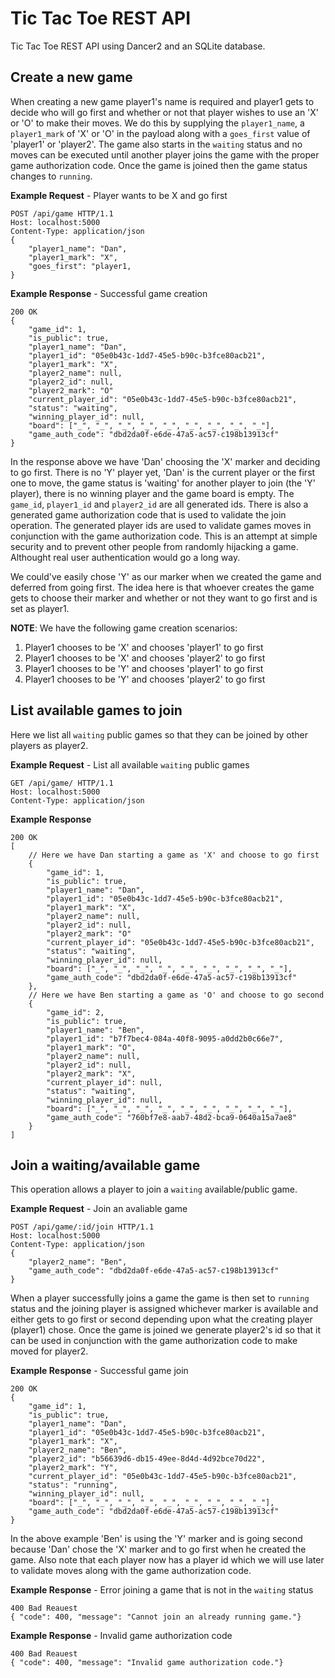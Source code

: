 # Tic Tac Toe REST API

Tic Tac Toe REST API using Dancer2 and an SQLite database.

## Create a new game

When creating a new game player1's name is required and player1 gets to decide who will go first and whether or not that
player wishes to use an 'X' or 'O' to make their moves. We do this by supplying the `player1_name`, a `player1_mark` of
'X' or 'O' in the payload along with a `goes_first` value of 'player1' or 'player2'. The game also starts in the
`waiting` status and no moves can be executed until another player joins the game with the proper game authorization
code. Once the game is joined then the game status changes to `running`.

**Example Request** - Player wants to be X and go first
```
POST /api/game HTTP/1.1
Host: localhost:5000
Content-Type: application/json
{
	"player1_name": "Dan",
	"player1_mark": "X",
	"goes_first": "player1,
}
```

**Example Response** - Successful game creation
```
200 OK
{
    "game_id": 1,
    "is_public": true,
    "player1_name": "Dan",
    "player1_id": "05e0b43c-1dd7-45e5-b90c-b3fce80acb21",
    "player1_mark": "X",
    "player2_name": null,
    "player2_id": null,
    "player2_mark": "O"
    "current_player_id": "05e0b43c-1dd7-45e5-b90c-b3fce80acb21",
    "status": "waiting",
    "winning_player_id": null,
    "board": ["_", "_", "_", "_", "_", "_", "_", "_", "_"],
    "game_auth_code": "dbd2da0f-e6de-47a5-ac57-c198b13913cf"
}
```

In the response above we have 'Dan' choosing the 'X' marker and deciding to go first. There is no 'Y' player yet, 'Dan'
is the current player or the first one to move, the game status is 'waiting' for another player to join (the 'Y'
player), there is no winning player and the game board is empty. The `game_id`, `player1_id` and `player2_id` are all
generated ids. There is also a generated game authorization code that is used to validate the join operation. The
generated player ids are used to validate games moves in conjunction with the game authorization code.  This is an
attempt at simple security and to prevent other people from randomly hijacking a game. Althought real user
authentication would go a long way.

We could've easily chose 'Y' as our marker when we created the game and deferred from going first. The idea here is that
whoever creates the game gets to choose their marker and whether or not they want to go first and is set as player1.

**NOTE**: We have the following game creation scenarios:
1. Player1 chooses to be 'X' and chooses 'player1' to go first
2. Player1 chooses to be 'X' and chooses 'player2' to go first
3. Player1 chooses to be 'Y' and chooses 'player1' to go first
4. Player1 chooses to be 'Y' and chooses 'player2' to go first

## List available games to join

Here we list all `waiting` public games so that they can be joined by other players as player2.

**Example Request** - List all available `waiting` public games
```
GET /api/game/ HTTP/1.1
Host: localhost:5000
Content-Type: application/json
```

**Example Response**
```
200 OK
[
	// Here we have Dan starting a game as 'X' and choose to go first
    {
        "game_id": 1,
        "is_public": true,
        "player1_name": "Dan",
        "player1_id": "05e0b43c-1dd7-45e5-b90c-b3fce80acb21",
        "player1_mark": "X",
        "player2_name": null,
        "player2_id": null,
        "player2_mark": "O"
        "current_player_id": "05e0b43c-1dd7-45e5-b90c-b3fce80acb21",
        "status": "waiting",
        "winning_player_id": null,
        "board": ["_", "_", "_", "_", "_", "_", "_", "_", "_"],
        "game_auth_code": "dbd2da0f-e6de-47a5-ac57-c198b13913cf"
    },
	// Here we have Ben starting a game as 'O' and choose to go second
    {
        "game_id": 2,
        "is_public": true,
        "player1_name": "Ben",
        "player1_id": "b7f7bec4-084a-40f8-9095-a0dd2b0c66e7",
		"player1_mark": "O",
        "player2_name": null,
        "player2_id": null,
		"player2_mark": "X",
        "current_player_id": null,
        "status": "waiting",
        "winning_player_id": null,
        "board": ["_", "_", "_", "_", "_", "_", "_", "_", "_"],
        "game_auth_code": "760bf7e8-aab7-48d2-bca9-0640a15a7ae8"
    }
]
```

## Join a waiting/available game

This operation allows a player to join a `waiting` available/public game.

**Example Request** - Join an avaliable game
```
POST /api/game/:id/join HTTP/1.1
Host: localhost:5000
Content-Type: application/json
{
    "player2_name": "Ben",
    "game_auth_code": "dbd2da0f-e6de-47a5-ac57-c198b13913cf"
}
```

When a player successfully joins a game the game is then set to `running` status and the joining player is assigned
whichever marker is available and either gets to go first or second depending upon what the creating player (player1)
chose.  Once the game is joined we generate player2's id so that it can be used in conjunction with the game
authorization code to make moved for player2.

**Example Response** - Successful game join
```
200 OK
{
    "game_id": 1,
    "is_public": true,
    "player1_name": "Dan",
    "player1_id": "05e0b43c-1dd7-45e5-b90c-b3fce80acb21",
    "player1_mark": "X",
    "player2_name": "Ben",
    "player2_id": "b56639d6-db15-49ee-8d4d-4d92bce70d22",
    "player2_mark": "Y",
    "current_player_id": "05e0b43c-1dd7-45e5-b90c-b3fce80acb21",
    "status": "running",
    "winning_player_id": null,
    "board": ["_", "_", "_", "_", "_", "_", "_", "_", "_"],
    "game_auth_code": "dbd2da0f-e6de-47a5-ac57-c198b13913cf"
}
```

In the above example 'Ben' is using the 'Y' marker and is going second because 'Dan' chose the 'X' marker and to go
first when he created the game. Also note that each player now has a player id which we will use later to validate
moves along with the game authorization code.

**Example Response** - Error joining a game that is not in the `waiting` status
```
400 Bad Reauest
{ "code": 400, "message": "Cannot join an already running game."}
```

**Example Response** - Invalid game authorization code
```
400 Bad Reauest
{ "code": 400, "message": "Invalid game authorization code."}
```
